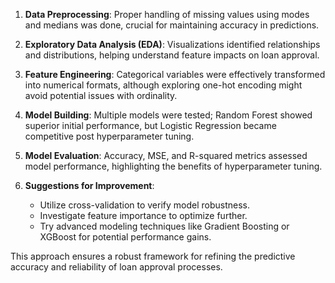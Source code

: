 

1. **Data Preprocessing**: Proper handling of missing values using modes and medians was done, crucial for maintaining accuracy in predictions.
  
2. **Exploratory Data Analysis (EDA)**: Visualizations identified relationships and distributions, helping understand feature impacts on loan approval.

3. **Feature Engineering**: Categorical variables were effectively transformed into numerical formats, although exploring one-hot encoding might avoid potential issues with ordinality.

4. **Model Building**: Multiple models were tested; Random Forest showed superior initial performance, but Logistic Regression became competitive post hyperparameter tuning.

5. **Model Evaluation**: Accuracy, MSE, and R-squared metrics assessed model performance, highlighting the benefits of hyperparameter tuning.

6. **Suggestions for Improvement**:
   - Utilize cross-validation to verify model robustness.
   - Investigate feature importance to optimize further.
   - Try advanced modeling techniques like Gradient Boosting or XGBoost for potential performance gains.

This approach ensures a robust framework for refining the predictive accuracy and reliability of loan approval processes.
